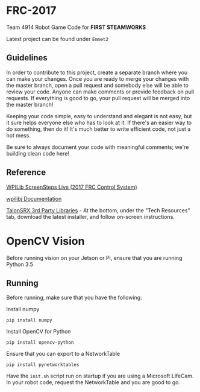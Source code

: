 # FRC-2017

Team 4914 Robot Game Code for **FIRST STEAMWORKS**

Latest project can be found under `Emmet2`

**Guidelines**
---------------
In order to contribute to this project, create a separate branch where you can make your changes.  Once you are ready to merge your changes with the master branch, open a pull request and somebody else will be able to review your code.  Anyone can make comments or provide feedback on pull requests. If everything is good to go, your pull request will be merged into the master branch!

Keeping your code simple, easy to understand and elegant is not easy, but it sure helps everyone else who has to look at it. If there's an easier way to do something, then do it!  It's much better to write efficient code, not just a hot mess.

Be sure to always document your code with meaningful comments; we're building clean code here!

**Reference**
---------------
[WPILib ScreenSteps Live (2017 FRC Control System)](http://wpilib.screenstepslive.com/s/4485)

[wpilibj Documentation](http://first.wpi.edu/FRC/roborio/release/docs/java/)

[TalonSRX 3rd Party Libraries](http://www.ctr-electronics.com/hro.html#product_tabs_technical_resources) - At the bottom, under the "Tech Resources" tab, download the latest installer, and follow on-screen instructions.

# OpenCV Vision

Before running vision on your Jetson or Pi, ensure that you are running Python 3.5 

## Running

Before running, make sure that you have the following:

Install numpy

`pip install numpy`

Install OpenCV for Python

`pip install opencv-python`

Ensure that you can export to a NetworkTable

`pip install pynetworktables`

Have the `init.sh` script run on startup if you are using a Microsoft LifeCam. In your robot code, request the NetworkTable and you are good to go.


